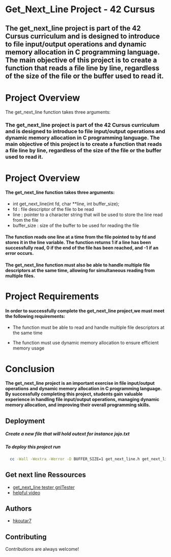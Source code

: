 # Get_Next_Line Project - 42 Cursus


## The get_next_line project is part of the 42 Cursus curriculum and is designed to introduce  to file input/output operations and dynamic memory allocation in C programming language. The main objective of this project is to create a function that reads a file line by line, regardless of the size of the file or the buffer used to read it.

# Project Overview
The get_next_line function takes three arguments:


### The get_next_line project is part of the 42 Cursus curriculum and is designed to introduce  to file input/output operations and dynamic memory allocation in C programming language. The main objective of this project is to create a function that reads a file line by line, regardless of the size of the file or the buffer used to read it.

# Project Overview
#### The get_next_line function takes three arguments:

- int get_next_line(int fd, char **line, int buffer_size);
- fd          : file descriptor of the file to be read
- line        : pointer to a character string that will be used to store the line read from the file
- buffer_size : size of the buffer to be used for reading the file

#### The function reads one line at a time from the file pointed to by fd and stores it in the line variable. The function returns 1 if a line has been successfully read, 0 if the end of the file has been reached, and -1 if an error occurs.

#### The get_next_line function must also be able to handle multiple file descriptors at the same time, allowing for simultaneous reading from multiple files.

# Project Requirements
#### In order to successfully complete the get_next_line project,we  must meet the following requirements:

+ The function must be able to read and handle multiple file descriptors at the same time
* The function must use dynamic memory allocation to ensure efficient memory usage

# Conclusion
#### The get_next_line project is an important exercise in file input/output operations and dynamic memory allocation in C programming language. By successfully completing this project, students gain valuable experience in handling file input/output operations, managing dynamic memory allocation, and improving their overall programming skills.

## Deployment

##### Create a new file that will hold outext for instance jojo.txt
##### To deploy this project run

```bash
  cc -Wall -Wextra -Werror -D BUFFER_SIZE=1 get_next_line.h get_next_line.c get_next_line_utils.c main.c 
```

## Get next line Ressources

 - [get_next_line tester gnlTester](https://github.com/Tripouille/gnlTester)
 - [helpful video](hhttps://www.youtube.com/watch?v=-Mt2FdJjVno&t=643s)


## Authors

- [hkoutar7](https://github.com/)

## Contributing

Contributions are always welcome!

